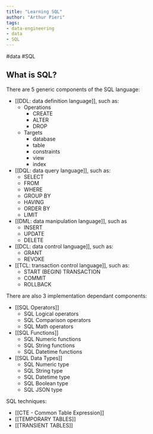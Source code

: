 ```yaml
---
title: "Learning SQL"
author: "Arthur Pieri"
tags: 
- data-engineering
- data
- SQL
---
```

#data #SQL 
## What is SQL?
There are 5 generic components of the SQL language:  
- [[DDL: data definition language]], such as: 
	- Operations
		 - CREATE
		- ALTER
		- DROP
	- Targets
		- database
		- table
		- constraints
		- view
		- index
- [[DQL: data query language]], such as: 
	- SELECT
	- FROM
	- WHERE
	- GROUP BY
	- HAVING
	- ORDER BY
	- LIMIT
- [[DML: data manipulation language]], such as 
	- INSERT
	- UPDATE
	- DELETE  
- [[DCL: data control language]], such as: 
	- GRANT
	- REVOKE  
- [[TCL: transaction control language]], such as: 
	- START (BEGIN) TRANSACTION
	- COMMIT
	- ROLLBACK

There are also 3 implementation dependant components:
- [[SQL Operators]]
	- SQL Logical operators
	- SQL Comparison operators
	- SQL Math operators
- [[SQL Functions]]
	- SQL Numeric functions
	- SQL String functions
	- SQL Datetime functions
- [[SQL Data Types]]
	- SQL Numeric type
	- SQL String type
	- SQL Datetime type
	- SQL Boolean type
	- SQL JSON type

SQL techniques:
- [[CTE - Common Table Expression]]
- [[TEMPORARY TABLES]]
- [[TRANSIENT TABLES]]